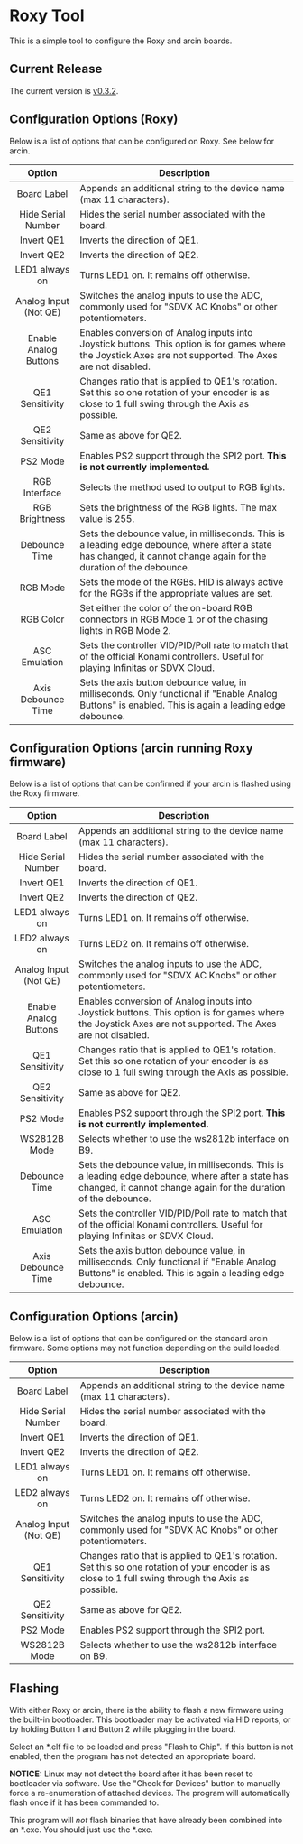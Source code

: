 # Roxy Tool

This is a simple tool to configure the Roxy and arcin boards.

## Current Release

The current version is [v0.3.2](https://github.com/veroxzik/roxy-tool/releases).

## Configuration Options (Roxy)

Below is a list of options that can be configured on Roxy. See below for arcin.

| Option | Description |
| :----: | ----------- |
| Board Label | Appends an additional string to the device name (max 11 characters). |
| Hide Serial Number | Hides the serial number associated with the board. |
| Invert QE1 | Inverts the direction of QE1. |
| Invert QE2 | Inverts the direction of QE2. |
| LED1 always on | Turns LED1 on. It remains off otherwise. |
| Analog Input (Not QE) | Switches the analog inputs to use the ADC, commonly used for "SDVX AC Knobs" or other potentiometers. |
| Enable Analog Buttons | Enables conversion of Analog inputs into Joystick buttons. This option is for games where the Joystick Axes are not supported. The Axes are not disabled. |
| QE1 Sensitivity | Changes ratio that is applied to QE1's rotation. Set this so one rotation of your encoder is as close to 1 full swing through the Axis as possible. |
| QE2 Sensitivity | Same as above for QE2. |
| PS2 Mode| Enables PS2 support through the SPI2 port. **This is not currently implemented.** |
| RGB Interface | Selects the method used to output to RGB lights. |
| RGB Brightness | Sets the brightness of the RGB lights. The max value is 255. |
| Debounce Time | Sets the debounce value, in milliseconds. This is a leading edge debounce, where after a state has changed, it cannot change again for the duration of the debounce. |
| RGB Mode | Sets the mode of the RGBs. HID is always active for the RGBs if the appropriate values are set. |
| RGB Color | Set either the color of the on-board RGB connectors in RGB Mode 1 or of the chasing lights in RGB Mode 2. |
| ASC Emulation | Sets the controller VID/PID/Poll rate to match that of the official Konami controllers. Useful for playing Infinitas or SDVX Cloud. |
| Axis Debounce Time | Sets the axis button debounce value, in milliseconds. Only functional if "Enable Analog Buttons" is enabled. This is again a leading edge debounce. |

## Configuration Options (arcin running Roxy firmware)

Below is a list of options that can be confirmed if your arcin is flashed using the Roxy firmware.

| Option | Description |
| :----: | ----------- |
| Board Label | Appends an additional string to the device name (max 11 characters). |
| Hide Serial Number | Hides the serial number associated with the board. |
| Invert QE1 | Inverts the direction of QE1. |
| Invert QE2 | Inverts the direction of QE2. |
| LED1 always on | Turns LED1 on. It remains off otherwise. |
| LED2 always on | Turns LED2 on. It remains off otherwise. |
| Analog Input (Not QE) | Switches the analog inputs to use the ADC, commonly used for "SDVX AC Knobs" or other potentiometers. |
| Enable Analog Buttons | Enables conversion of Analog inputs into Joystick buttons. This option is for games where the Joystick Axes are not supported. The Axes are not disabled. |
| QE1 Sensitivity | Changes ratio that is applied to QE1's rotation. Set this so one rotation of your encoder is as close to 1 full swing through the Axis as possible. |
| QE2 Sensitivity | Same as above for QE2. |
| PS2 Mode| Enables PS2 support through the SPI2 port. **This is not currently implemented.** |
| WS2812B Mode | Selects whether to use the ws2812b interface on B9. |
| Debounce Time | Sets the debounce value, in milliseconds. This is a leading edge debounce, where after a state has changed, it cannot change again for the duration of the debounce. |
| ASC Emulation | Sets the controller VID/PID/Poll rate to match that of the official Konami controllers. Useful for playing Infinitas or SDVX Cloud. |
| Axis Debounce Time | Sets the axis button debounce value, in milliseconds. Only functional if "Enable Analog Buttons" is enabled. This is again a leading edge debounce. |

## Configuration Options (arcin)

Below is a list of options that can be configured on the standard arcin firmware. Some options may not function depending on the build loaded.

| Option | Description |
| :----: | ----------- |
| Board Label | Appends an additional string to the device name (max 11 characters). |
| Hide Serial Number | Hides the serial number associated with the board. |
| Invert QE1 | Inverts the direction of QE1. |
| Invert QE2 | Inverts the direction of QE2. |
| LED1 always on | Turns LED1 on. It remains off otherwise. |
| LED2 always on | Turns LED2 on. It remains off otherwise. |
| Analog Input (Not QE) | Switches the analog inputs to use the ADC, commonly used for "SDVX AC Knobs" or other potentiometers. |
| QE1 Sensitivity | Changes ratio that is applied to QE1's rotation. Set this so one rotation of your encoder is as close to 1 full swing through the Axis as possible. |
| QE2 Sensitivity | Same as above for QE2. |
| PS2 Mode| Enables PS2 support through the SPI2 port. |
| WS2812B Mode | Selects whether to use the ws2812b interface on B9. |

## Flashing

With either Roxy or arcin, there is the ability to flash a new firmware using the built-in bootloader. This bootloader may be activated via HID reports, or by holding Button 1 and Button 2 while plugging in the board.

Select an *.elf file to be loaded and press "Flash to Chip". If this button is not enabled, then the program has not detected an appropriate board.

**NOTICE:** Linux may not detect the board after it has been reset to bootloader via software. Use the "Check for Devices" button to manually force a re-enumeration of attached devices. The program will automatically flash once if it has been commanded to.

This program will *not* flash binaries that have already been combined into an *.exe. You should just use the *.exe.